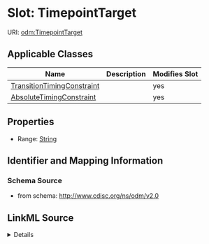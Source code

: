 # Slot: TimepointTarget

URI: [odm:TimepointTarget](http://www.cdisc.org/ns/odm/v2.0/TimepointTarget)



<!-- no inheritance hierarchy -->




## Applicable Classes

| Name | Description | Modifies Slot |
| --- | --- | --- |
[TransitionTimingConstraint](TransitionTimingConstraint.md) |  |  yes  |
[AbsoluteTimingConstraint](AbsoluteTimingConstraint.md) |  |  yes  |







## Properties

* Range: [String](String.md)





## Identifier and Mapping Information







### Schema Source


* from schema: http://www.cdisc.org/ns/odm/v2.0




## LinkML Source

<details>
```yaml
name: TimepointTarget
from_schema: http://www.cdisc.org/ns/odm/v2.0
rank: 1000
alias: TimepointTarget
domain_of:
- TransitionTimingConstraint
- AbsoluteTimingConstraint
range: string
any_of:
- range: durationDatetime

```
</details>